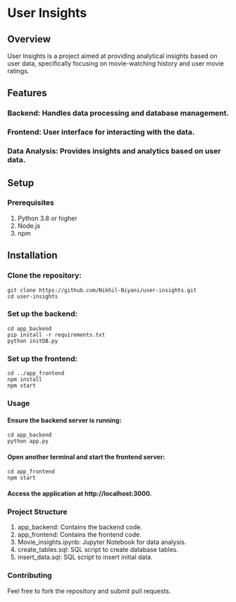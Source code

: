 # User Insights
## Overview
User Insights is a project aimed at providing analytical insights based on user data, specifically focusing on movie-watching history and user movie ratings.

## Features
### Backend: Handles data processing and database management.
### Frontend: User interface for interacting with the data.
### Data Analysis: Provides insights and analytics based on user data.

## Setup
### Prerequisites
1. Python 3.8 or higher
2. Node.js
3. npm

## Installation
### Clone the repository:
```
git clone https://github.com/Nikhil-Biyani/user-insights.git
cd user-insights
```
### Set up the backend:
```
cd app_backend
pip install -r requirements.txt
python initDB.py
```

### Set up the frontend:
```
cd ../app_frontend
npm install
npm start
```

### Usage
#### Ensure the backend server is running:
```
cd app_backend
python app.py
```
#### Open another terminal and start the frontend server:
```
cd app_frontend
npm start
```
#### Access the application at http://localhost:3000.

### Project Structure
1. app_backend: Contains the backend code.
2. app_frontend: Contains the frontend code.
3. Movie_insights.ipynb: Jupyter Notebook for data analysis.
4. create_tables.sql: SQL script to create database tables.
5. insert_data.sql: SQL script to insert initial data.

### Contributing
Feel free to fork the repository and submit pull requests.
